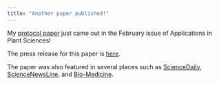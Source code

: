 ```yaml
---
title: "Another paper published!"
---
```


My <a href="{{ '/assets/content/publications/2014_dna.pdf' | relative_url }}">protocol paper</a> just came out in the February
issue of Applications in Plant Sciences!<!--more-->

The press release for this paper is <a href="{{ '/assets/content/publications/2014_dna_pressrelease.pdf' | relative_url }}">here</a>.

The paper was also featured in several places such as 
<a href="http://www.sciencedaily.com/releases/2014/02/140205143758.htm">ScienceDaily</a>, 
<a href="http://www.sciencenewsline.com/articles/2014020523520003.html">ScienceNewsLine</a>, and 
<a href="http://www.bio-medicine.org/biology-news-1/Grasshoppers-are-what-they-eat-33959-1/">Bio-Medicine</a>.
